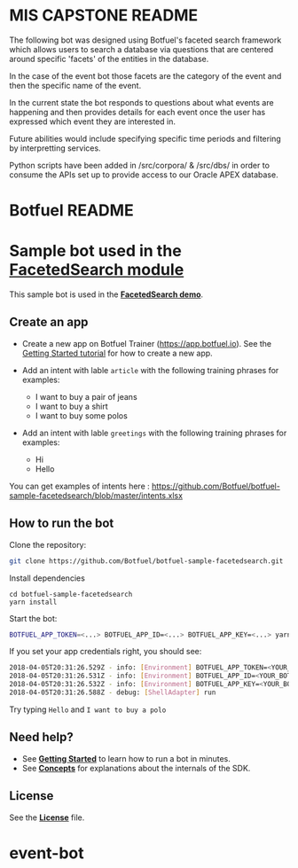 # MIS CAPSTONE README

The following bot was designed using Botfuel's faceted search framework which allows users to search a database via questions that are centered around specific 'facets' of the entities in the database. 

In the case of the event bot those facets are the category of the event and then the specific name of the event. 

In the current state the bot responds to questions about what events are happening and then provides details for each event once the user has expressed which event they are interested in.

Future abilities would include specifying specific time periods and filtering by interpretting services.

Python scripts have been added in /src/corpora/ & /src/dbs/ in order to consume the APIs set up to provide access to our Oracle APEX database. 

# Botfuel README

# Sample bot used in the [FacetedSearch module](https://docs.botfuel.io/dialog/modules/faceted-search)

This sample bot is used in the [**FacetedSearch demo**](https://docs.botfuel.io/platform/demos/faceted-search).

## Create an app

* Create a new app on Botfuel Trainer (https://app.botfuel.io). See the [Getting Started tutorial](https://tutorials.botfuel.io/#/codelab/getting-started?step=1) for how to create a new app.

* Add an intent with lable `article` with the following training phrases for examples:

  * I want to buy a pair of jeans
  * I want to buy a shirt
  * I want to buy some polos

* Add an intent with lable `greetings` with the following training phrases for examples:
  * Hi
  * Hello

You can get examples of intents here : https://github.com/Botfuel/botfuel-sample-facetedsearch/blob/master/intents.xlsx

## How to run the bot

Clone the repository:

```bash
git clone https://github.com/Botfuel/botfuel-sample-facetedsearch.git
```

Install dependencies

```
cd botfuel-sample-facetedsearch
yarn install
```

Start the bot:

```bash
BOTFUEL_APP_TOKEN=<...> BOTFUEL_APP_ID=<...> BOTFUEL_APP_KEY=<...> yarn start shell-config.js
```

If you set your app credentials right, you should see:

```bash
2018-04-05T20:31:26.529Z - info: [Environment] BOTFUEL_APP_TOKEN=<YOUR_BOT_APP_TOKEN>
2018-04-05T20:31:26.531Z - info: [Environment] BOTFUEL_APP_ID=<YOUR_BOT_ID>
2018-04-05T20:31:26.532Z - info: [Environment] BOTFUEL_APP_KEY=<YOUR_BOT_APP_KEY>
2018-04-05T20:31:26.588Z - debug: [ShellAdapter] run
```

Try typing `Hello` and `I want to buy a polo`

## Need help?

* See [**Getting Started**](https://tutorials.botfuel.io/#/codelab/getting-started?step=1) to learn how to run a bot in minutes.
* See [**Concepts**](https://docs.botfuel.io/platform/concepts) for explanations about the internals of the SDK.

## License

See the [**License**](LICENSE.md) file.
# event-bot
